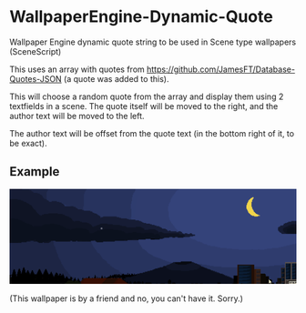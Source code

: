 # WallpaperEngine-Dynamic-Quote
Wallpaper Engine dynamic quote string to be used in Scene type wallpapers (SceneScript)

This uses an array with quotes from https://github.com/JamesFT/Database-Quotes-JSON (a quote was added to this).

This will choose a random quote from the array and display them using 2 textfields in a scene. The quote itself will be moved to the right, and the author text will be moved to the left.

The author text will be offset from the quote text (in the bottom right of it, to be exact).

## Example

![](demo.gif)


(This wallpaper is by a friend and no, you can't have it. Sorry.)